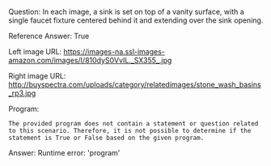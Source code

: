 Question: In each image, a sink is set on top of a vanity surface, with a single faucet fixture centered behind it and extending over the sink opening.

Reference Answer: True

Left image URL: https://images-na.ssl-images-amazon.com/images/I/810dyS0VvIL._SX355_.jpg

Right image URL: http://buyspectra.com/uploads/category/relatedimages/stone_wash_basins_rp3.jpg

Program:

```
The provided program does not contain a statement or question related to this scenario. Therefore, it is not possible to determine if the statement is True or False based on the given program.
```
Answer: Runtime error: 'program'


